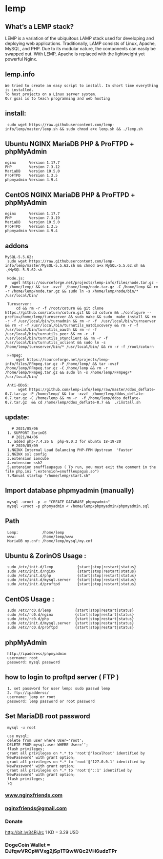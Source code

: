 # lemp 
## What’s a LEMP stack?
LEMP is a variation of the ubiquitous LAMP stack used for developing and deploying web applications. Traditionally, LAMP consists of Linux, Apache, MySQL, and PHP. Due to its modular nature, the components can easily be swapped out. With LEMP, Apache is replaced with the lightweight yet powerful Nginx.
## lemp.info
    We tried to create an easy script to install. In short time everything is installed. 
    To host projects on a Linux server system. 
    Our goal is to teach programming and web hosting    

## install:
     sudo wget https://raw.githubusercontent.com/lemp-info/lemp/master/lemp.sh && sudo chmod a+x lemp.sh && ./lemp.sh
 
## Ubuntu NGINX MariaDB PHP & ProFTPD + phpMyAdmin
    nginx      Version 1.17.7
    PHP        Version 7.3.12
    MariaDB    Version 10.5.0 
    ProFTPD    Version 1.3.5
    phpmyadmin Version 4.9.4
    
## CentOS NGINX MariaDB PHP & ProFTPD + phpMyAdmin
    nginx      Version 1.17.7
    PHP        Version 7.3.19
    MariaDB    Version 10.5.0 
    ProFTPD    Version 1.3.5
    phpmyadmin Version 4.9.4
    
    
     
 ## addons   
    MySQL-5.5.62:
     sudo wget https://raw.githubusercontent.com/lemp-info/lemp/master/MySQL-5.5.62.sh && chmod a+x MySQL-5.5.62.sh && ./MySQL-5.5.62.sh
     
     Node.js:
       wget https://sourceforge.net/projects/lemp-info/files/node.tar.gz -P /home/lemp/ && tar -xvzf  /home/lemp/node.tar.gz -C /home/lemp && rm -r /home/lemp/node.tar.gz && sudo ln -s /home/lemp/node/bin/* /usr/local/bin/  
       
     Turnserver:
         cd && rm -r -f /root/coturn && git clone https://github.com/coturn/coturn.git && cd coturn && ./configure --prefix=/home/lemp/turnserver && sudo make && sudo  make install && rm -r -f /usr/local/bin/turnadmin && rm -r -f  /usr/local/bin/turnserver && rm -r -f /usr/local/bin/turnutils_natdiscovery && rm -r -f /usr/local/bin/turnutils_oauth && rm -r -f  /usr/local/bin/turnutils_peer && rm -r -f  /usr/local/bin/turnutils_stunclient && rm -r -f  /usr/local/bin/turnutils_uclient && sudo ln -s /home/lemp/turnserver/bin/* /usr/local/bin/ && rm -r -f /root/coturn

     FFmpeg:
         wget https://sourceforge.net/projects/lemp-info/files/FFmpeg.tar.gz -P /home/lemp/ && tar -xvzf  /home/lemp/FFmpeg.tar.gz -C /home/lemp && rm -r /home/lemp/FFmpeg.tar.gz && sudo ln -s /home/lemp/FFmpeg/* /usr/local/bin/ 

     Anti-DDoS:
          wget https://github.com/lemp-info/lemp/raw/master/ddos_deflate-0.7.tar.gz -P /home/lemp/ && tar -xvzf  /home/lemp/ddos_deflate-0.7.tar.gz -C /home/lemp && rm -r  -f /home/lemp/ddos_deflate-0.7.tar.gz  && cd /home/lemp/ddos_deflate-0.7 &&  ./install.sh 
   
     
## update:
       # 2021/05/06
     1. SUPPORT ZorinOS  
       # 2021/04/06
     1. added php-7.4.26 &  php-8.0.3 for ubuntu 18-19-20
       # 2020/05/09
     1.NGINX Internal Load Balancing PHP-FPM Upstream  'Faster'
     2.NGINX ssl config
     3.extension ioncube 
     4.extension ssh2 
     5.extension snuffleupagus ( To run, you must exit the comment in the file php.ini ";extension=snuffleupagus.so")
     7.Manual startup "/home/lemp/start.sh"
     
## Import database phpmyadmin (manually)

     mysql -uroot -p -e "CREATE DATABASE phpmyadmin"  
     mysql -uroot -p phpmyadmin < /home/lemp/phpmyadmin/phpmyadmin.sql 
## Path
     Lemp:           /home/lemp
     www:            /home/lemp/www 
     MariaDB my.cnf: /home/lemp/mysql/my.cnf
     
 ## Ubuntu & ZorinOS Usage : 
     sudo /etc/init.d/lemp           {start|stop|restart|status}
     sudo /etc/init.d/nginx          {start|stop|restart|status}
     sudo /etc/init.d/php            {start|stop|restart|status}
     sudo /etc/init.d/mysql.server   {start|stop|restart|status}
     sudo /etc/init.d/proftpd        {start|stop|restart|status}
     
 ## CentOS Usage : 
     sudo /etc/rc0.d/lemp           {start|stop|restart|status}
     sudo /etc/rc0.d/nginx          {start|stop|restart|status}
     sudo /etc/rc0.d/php            {start|stop|restart|status}
     sudo /etc/init.d/mysql.server  {start|stop|restart|status}
     sudo /etc/rc0.d/proftpd        {start|stop|restart|status}
     
     
## phpMyAdmin
     http://ipaddress/phpmyadmin
     username: root
     password: mysql password
        
## how to login to proftpd server ( FTP )
     1. set password for user lemp: sudo passwd lemp
     2. ftp://ipadderss/ 
     username: lemp or root
     password: lemp password or root password
     
## Set MariaDB root password 
     mysql -u root
     
     use mysql;
     delete from user where User='root';
     DELETE FROM mysql.user WHERE User='';
     flush privileges;
     grant all privileges on *.* to 'root'@'localhost' identified by 'NewPassword' with grant option;
     grant all privileges on *.* to 'root'@'127.0.0.1' identified by 'NewPassword' with grant option;
     grant all privileges on *.* to 'root'@'::1' identified by 'NewPassword' with grant option;
     flush privileges;
     \q
     
### www.nginxfriends.com
### nginxfriends@gmail.com

### Donate 
http://bit.ly/34RjJrc
    1 KD = 3.29 USD
### DogeCoin Wallet = DJfqwVRCpWVxg2jSp1TQwWQc2VH6udzTPr
